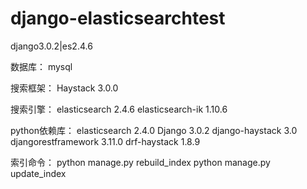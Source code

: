 # django-elasticsearchtest
 django3.0.2|es2.4.6

数据库：
mysql

搜索框架：
Haystack                3.0.0


搜索引擎：
elasticsearch           2.4.6
elasticsearch-ik        1.10.6

python依赖库：
elasticsearch           2.4.0
Django                  3.0.2
django-haystack         3.0
djangorestframework     3.11.0
drf-haystack            1.8.9

索引命令：
python manage.py rebuild_index
python manage.py update_index
